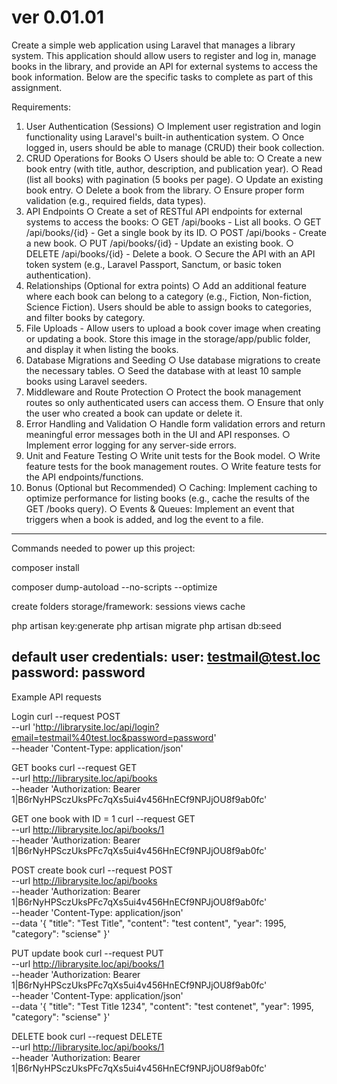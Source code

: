 # ver 0.01.01

Create a simple web application using Laravel that manages a library system. This application
should allow users to register and log in, manage books in the library, and provide an API for
external systems to access the book information. Below are the specific tasks to complete as
part of this assignment.

Requirements:
1. User Authentication (Sessions)
   ○ Implement user registration and login functionality using Laravel's built-in authentication system.
   ○ Once logged in, users should be able to manage (CRUD) their book collection.
2. CRUD Operations for Books
   ○ Users should be able to:
   ○ Create a new book entry (with title, author, description, and publication year).
   ○ Read (list all books) with pagination (5 books per page).
   ○ Update an existing book entry.
   ○ Delete a book from the library.
   ○ Ensure proper form validation (e.g., required fields, data types).
3. API Endpoints
   ○ Create a set of RESTful API endpoints for external systems to access the books:
   ○ GET /api/books - List all books.
   ○ GET /api/books/{id} - Get a single book by its ID.
   ○ POST /api/books - Create a new book.
   ○ PUT /api/books/{id} - Update an existing book.
   ○ DELETE /api/books/{id} - Delete a book.
   ○ Secure the API with an API token system (e.g., Laravel Passport, Sanctum, or basic token authentication).
4. Relationships (Optional for extra points)
   ○ Add an additional feature where each book can belong to a category (e.g., Fiction, Non-fiction, Science Fiction). Users should be able to assign books to categories, and
   filter books by category.
5. File Uploads - Allow users to upload a book cover image when creating or updating a book. Store this
   image in the storage/app/public folder, and display it when listing the books.
6. Database Migrations and Seeding
   ○ Use database migrations to create the necessary tables.
   ○ Seed the database with at least 10 sample books using Laravel seeders.
7. Middleware and Route Protection
   ○ Protect the book management routes so only authenticated users can access them.
   ○ Ensure that only the user who created a book can update or delete it.
8. Error Handling and Validation
   ○ Handle form validation errors and return meaningful error messages both in the UI and API responses.
   ○ Implement error logging for any server-side errors.
9. Unit and Feature Testing
   ○ Write unit tests for the Book model.
   ○ Write feature tests for the book management routes.
   ○ Write feature tests for the API endpoints/functions.
10. Bonus (Optional but Recommended)
    ○ Caching: Implement caching to optimize performance for listing books (e.g., cache the results of the GET /books query).
    ○ Events & Queues: Implement an event that triggers when a book is added, and log the event to a file.

--------------------------------------------------

Commands needed to power up this project:
 
composer install

composer dump-autoload --no-scripts --optimize

create folders storage/framework:
    sessions
    views
    cache

php artisan key:generate
php artisan migrate
php artisan db:seed

default user credentials:
user: testmail@test.loc
password: password
-----------------------------------------------------
Example API requests

Login
curl --request POST \
--url 'http://librarysite.loc/api/login?email=testmail%40test.loc&password=password' \
--header 'Content-Type: application/json'

GET books
curl --request GET \
--url http://librarysite.loc/api/books \
--header 'Authorization: Bearer 1|B6rNyHPSczUksPFc7qXs5ui4v456HnECf9NPJjOU8f9ab0fc'

GET one book with ID = 1
curl --request GET \
--url http://librarysite.loc/api/books/1 \
--header 'Authorization: Bearer 1|B6rNyHPSczUksPFc7qXs5ui4v456HnECf9NPJjOU8f9ab0fc'

POST create book
curl --request POST \
--url http://librarysite.loc/api/books \
--header 'Authorization: Bearer 1|B6rNyHPSczUksPFc7qXs5ui4v456HnECf9NPJjOU8f9ab0fc' \
--header 'Content-Type: application/json' \
--data '{
"title": "Test Title",
"content": "test content",
"year": 1995,
"category": "sciense"
}'

PUT update book
curl --request PUT \
--url http://librarysite.loc/api/books/1 \
--header 'Authorization: Bearer 1|B6rNyHPSczUksPFc7qXs5ui4v456HnECf9NPJjOU8f9ab0fc' \
--header 'Content-Type: application/json' \
--data '{
"title": "Test Title 1234",
"content": "test contenet",
"year": 1995,
"category": "sciense"
}'

DELETE book
curl --request DELETE \
--url http://librarysite.loc/api/books/1 \
--header 'Authorization: Bearer 1|B6rNyHPSczUksPFc7qXs5ui4v456HnECf9NPJjOU8f9ab0fc'